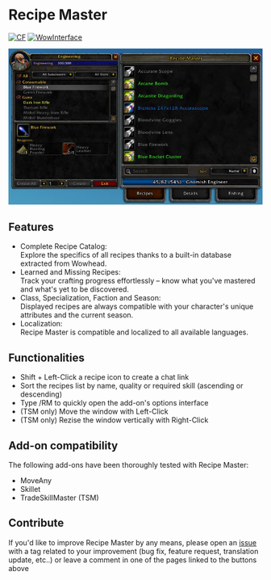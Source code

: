 # Recipe Master
[![CF](https://img.shields.io/badge/Download-CurseForge-orange)](https://www.curseforge.com/wow/addons/recipe-master) [![WowInterface](https://img.shields.io/badge/Download-WoWInterface%20(Vanilla)-blue)](https://www.wowinterface.com/downloads/info26701-RecipeMasterVanilla.html)

![Main Window](/Images/Main%20Window.jpg)

## Features
* Complete Recipe Catalog:\
  Explore the specifics of all recipes thanks to a built-in database extracted from Wowhead.
* Learned and Missing Recipes:\
  Track your crafting progress effortlessly – know what you've mastered and what's yet to be discovered.
* Class, Specialization, Faction and Season:\
  Displayed recipes are always compatible with your character's unique attributes and the current season.
* Localization:\
  Recipe Master is compatible and localized to all available languages.

## Functionalities
* Shift + Left-Click a recipe icon to create a chat link
* Sort the recipes list by name, quality or required skill (ascending or descending)
* Type /RM to quickly open the add-on's options interface
* (TSM only) Move the window with Left-Click
* (TSM only) Rezise the window vertically with Right-Click

## Add-on compatibility
The following add-ons have been thoroughly tested with Recipe Master:
* MoveAny
* Skillet
* TradeSkillMaster (TSM)

## Contribute
If you'd like to improve Recipe Master by any means, please open an [issue](https://github.com/BrenoLudgero/Recipe_Master/issues "Issues Tab") with a tag related to your improvement (bug fix, feature request, translation update, etc..) or leave a comment in one of the pages linked to the buttons above
